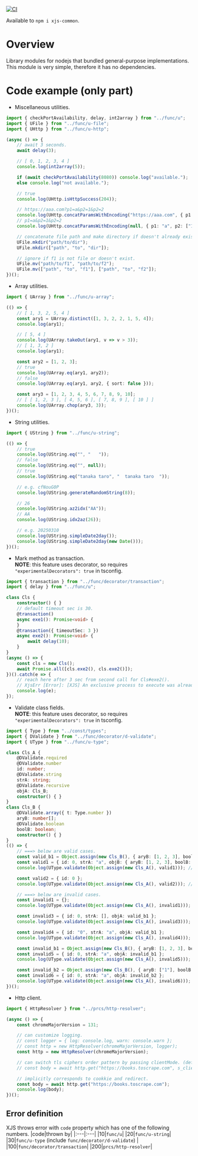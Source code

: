 [![CI](https://github.com/begyyal/xjs_commons/actions/workflows/test.yml/badge.svg)](https://github.com/begyyal/xjs_commons/actions/workflows/test.yml)

Available to `npm i xjs-common`.

# Overview
Library modules for nodejs that bundled general-purpose implementations.  
This module is very simple, therefore it has no dependencies.

# Code example (only part)
 - Miscellaneous utilities.
```ts
import { checkPortAvailability, delay, int2array } from "../func/u";
import { UFile } from "../func/u-file";
import { UHttp } from "../func/u-http";

(async () => {
    // await 3 seconds.
    await delay(3);

    // [ 0, 1, 2, 3, 4 ]
    console.log(int2array(5));

    if (await checkPortAvailability(8080)) console.log("available.");
    else console.log("not available.");

    // true
    console.log(UHttp.isHttpSuccess(204));

    // https://aaa.com?p1=a&p2=1&p2=2
    console.log(UHttp.concatParamsWithEncoding("https://aaa.com", { p1: "a", p2: ["1", "2"] }));
    // p1=a&p2=1&p2=2
    console.log(UHttp.concatParamsWithEncoding(null, { p1: "a", p2: ["1", "2"] }));

    // concatenate file path and make directory if doesn't already exist.
    UFile.mkdir("path/to/dir");
    UFile.mkdir(["path", "to", "dir"]);

    // ignore if f1 is not file or doesn't exist.
    UFile.mv("path/to/f1", "path/to/f2");
    UFile.mv(["path", "to", "f1"], ["path", "to", "f2"]);
})();
```
 - Array utilities.
```ts
import { UArray } from "../func/u-array";

(() => {
    // [ 1, 3, 2, 5, 4 ]
    const ary1 = UArray.distinct([1, 3, 2, 2, 1, 5, 4]);
    console.log(ary1);

    // [ 5, 4 ]
    console.log(UArray.takeOut(ary1, v => v > 3));
    // [ 1, 3, 2 ]
    console.log(ary1);

    const ary2 = [1, 2, 3];
    // true
    console.log(UArray.eq(ary1, ary2));
    // false
    console.log(UArray.eq(ary1, ary2, { sort: false }));

    const ary3 = [1, 2, 3, 4, 5, 6, 7, 8, 9, 10];
    // [ [ 1, 2, 3 ], [ 4, 5, 6 ], [ 7, 8, 9 ], [ 10 ] ]
    console.log(UArray.chop(ary3, 3));
})();
```
 - String utilities.
```ts
import { UString } from "../func/u-string";

(() => {
    // true
    console.log(UString.eq("", "   "));
    // false
    console.log(UString.eq("", null));
    // true
    console.log(UString.eq("tanaka taro", "  tanaka taro  "));

    // e.g. cfNouG0P
    console.log(UString.generateRandomString(8));

    // 26
    console.log(UString.az2idx("AA"));
    // AA
    console.log(UString.idx2az(26));

    // e.g. 20250310
    console.log(UString.simpleDate2day());
    console.log(UString.simpleDate2day(new Date()));
})();
```
 - Mark method as transaction.  
**NOTE**: this feature uses decorator, so requires `"experimentalDecorators": true` in tsconfig.
```ts
import { transaction } from "../func/decorator/transaction";
import { delay } from "../func/u";

class Cls {
    constructor() { }
    // default timeout sec is 30.
    @transaction()
    async exe1(): Promise<void> {
    }
    @transaction({ timeoutSec: 3 })
    async exe2(): Promise<void> {
        await delay(10);
    }
}
(async () => {
    const cls = new Cls();
    await Promise.all([cls.exe2(), cls.exe2()]);
})().catch(e => {
    // reach here after 3 sec from second call for Cls#exe2().
    // XjsErr [Error]: [XJS] An exclusive process to execute was already running by other request.
    console.log(e);
});
```
 - Validate class fields.  
**NOTE**: this feature uses decorator, so requires `"experimentalDecorators": true` in tsconfig.
```ts
import { Type } from "../const/types";
import { DValidate } from "../func/decorator/d-validate";
import { UType } from "../func/u-type";

class Cls_A {
    @DValidate.required
    @DValidate.number
    id: number;
    @DValidate.string
    strA: string;
    @DValidate.recursive
    objA: Cls_B;
    constructor() { }
}
class Cls_B {
    @DValidate.array({ t: Type.number })
    aryB: number[];
    @DValidate.boolean
    boolB: boolean;
    constructor() { }
}
(() => {
    // ===> below are valid cases.
    const valid_b1 = Object.assign(new Cls_B(), { aryB: [1, 2, 3], boolB: true });
    const valid1 = { id: 0, strA: "a", objB: { aryB: [1, 2, 3], boolB: true } };
    console.log(UType.validate(Object.assign(new Cls_A(), valid1))); // true

    const valid2 = { id: 0 };
    console.log(UType.validate(Object.assign(new Cls_A(), valid2))); // true

    // ===> below are invalid cases.
    const invalid1 = {};
    console.log(UType.validate(Object.assign(new Cls_A(), invalid1))); // false

    const invalid3 = { id: 0, strA: [], objA: valid_b1 };
    console.log(UType.validate(Object.assign(new Cls_A(), invalid3))); // false

    const invalid4 = { id: "0", strA: "a", objA: valid_b1 };
    console.log(UType.validate(Object.assign(new Cls_A(), invalid4))); // false

    const invalid_b1 = Object.assign(new Cls_B(), { aryB: [1, 2, 3], boolB: 1 });
    const invalid5 = { id: 0, strA: "a", objA: invalid_b1 };
    console.log(UType.validate(Object.assign(new Cls_A(), invalid5))); // false

    const invalid_b2 = Object.assign(new Cls_B(), { aryB: ["1"], boolB: true });
    const invalid6 = { id: 0, strA: "a", objA: invalid_b2 };
    console.log(UType.validate(Object.assign(new Cls_A(), invalid6))); // false
})();
```
 - Http client.
```ts
import { HttpResolver } from "../prcs/http-resolver";

(async () => {
    const chromeMajorVersion = 131;

    // can customize logging.
    // const logger = { log: console.log, warn: console.warn };
    // const http = new HttpResolver(chromeMajorVersion, logger);
    const http = new HttpResolver(chromeMajorVersion);

    // can switch tls ciphers order pattern by passing clientMode. (default is chrome.)
    // const body = await http.get("https://books.toscrape.com", s_clientMode.firefox);

    // implicitly corresponds to cookkie and redirect.
    const body = await http.get("https://books.toscrape.com");
    console.log(body);
})();
```

## Error definition
XJS throws error with `code` property which has one of the following numbers.
|code|thrown by|
|:---|:---|
|10|`func/u`|
|20|`func/u-string`|
|30|`func/u-type` (include `func/decorator/d-validate`) |
|100|`func/decorator/transaction`|
|200|`prcs/http-resolver`|
